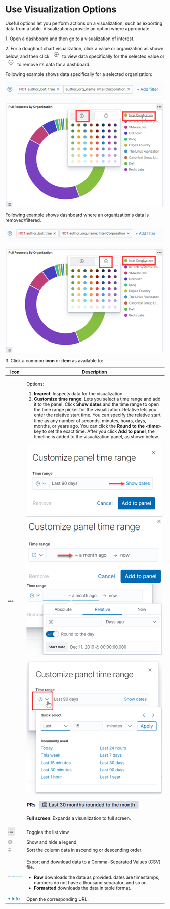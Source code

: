 # Use Visualization Options

Useful options let you perform actions on a visualization, such as exporting data from a table. Visualizations provide an option where appropriate.

1\. Open a dashboard and then go to a visualization of interest.

2\. For a doughnut chart visualization, click a value or organization as shown below, and then click ![](../../.gitbook/assets/plus-sign.png) to view data specifically for the selected value or ![](../../.gitbook/assets/minus-sign.png) to remove its data for a dashboard.

Following example shows data specifically for a selected organization:&#x20;

![Data for an Organization ](../../.gitbook/assets/org-name-showing-data-for-specific-org.png)

![Show Data for an Organization](../../.gitbook/assets/doughnut-chart-plus-sign.png)

Following example shows dashboard where an organization's data is removed/filtered.

![Organization data is removed](../../.gitbook/assets/org-name-filtered.png)

![Remove Organization](../../.gitbook/assets/doughnut-chart-minus-sign.png)

3\. Click a common **icon** or **item** as available to:

| Icon                                    | Description                                                                                                                                                                                                                                                                                                                                                                                                                                                                                                                                                                                                                                                                                                                                                                                                                                                                                                                                                                                                                                                       |
| --------------------------------------- | ----------------------------------------------------------------------------------------------------------------------------------------------------------------------------------------------------------------------------------------------------------------------------------------------------------------------------------------------------------------------------------------------------------------------------------------------------------------------------------------------------------------------------------------------------------------------------------------------------------------------------------------------------------------------------------------------------------------------------------------------------------------------------------------------------------------------------------------------------------------------------------------------------------------------------------------------------------------------------------------------------------------------------------------------------------------- |
| ![](../../.gitbook/assets/18088173.png) | <p>Options:</p><ol><li><strong>Inspect</strong>: Inspects data for the visualization.</li><li><strong>Customize time range</strong>: Lets you select a time range and add it to the panel. Click <strong>Show dates </strong>and the time range to open the time range picker for the visualization. Relative lets you enter the relative start time. You can specify the relative start time as any number of seconds, minutes, hours, days, months, or years ago. You can click the <strong>Round to the &#x3C;time> </strong>key to set the exact time. After you click <strong>Add to panel</strong>, the timeline is added to the visualization panel, as shown below.</li></ol><p><img src="../../.gitbook/assets/18088161.png" alt=""><img src="../../.gitbook/assets/18088166.png" alt=""> <img src="../../.gitbook/assets/18088164.png" alt=""> </p><p><img src="../../.gitbook/assets/18088160.png" alt=""></p><p><img src="../../.gitbook/assets/18088163.png" alt=""></p><p><strong>Full screen</strong>: Expands a visualization to full screen.</p> |
| ![](../../.gitbook/assets/18088162.png) | Toggles the list view                                                                                                                                                                                                                                                                                                                                                                                                                                                                                                                                                                                                                                                                                                                                                                                                                                                                                                                                                                                                                                             |
| ![](../../.gitbook/assets/18088172.png) | Show and hide a legend.                                                                                                                                                                                                                                                                                                                                                                                                                                                                                                                                                                                                                                                                                                                                                                                                                                                                                                                                                                                                                                           |
| ![](../../.gitbook/assets/18088171.png) | Sort the column data in ascending or descending order.                                                                                                                                                                                                                                                                                                                                                                                                                                                                                                                                                                                                                                                                                                                                                                                                                                                                                                                                                                                                            |
| ![](../../.gitbook/assets/18088170.png) | <p>Export and download data to a Comma-Separated Values (CSV) file.</p><ul><li><strong>Raw</strong> downloads the data as provided: dates are timestamps, numbers do not have a thousand separator, and so on.</li><li><strong>Formatted</strong> downloads the data in table format.</li></ul>                                                                                                                                                                                                                                                                                                                                                                                                                                                                                                                                                                                                                                                                                                                                                                   |
| ![](../../.gitbook/assets/18088169.png) | Open the corresponding URL.                                                                                                                                                                                                                                                                                                                                                                                                                                                                                                                                                                                                                                                                                                                                                                                                                                                                                                                                                                                                                                       |
